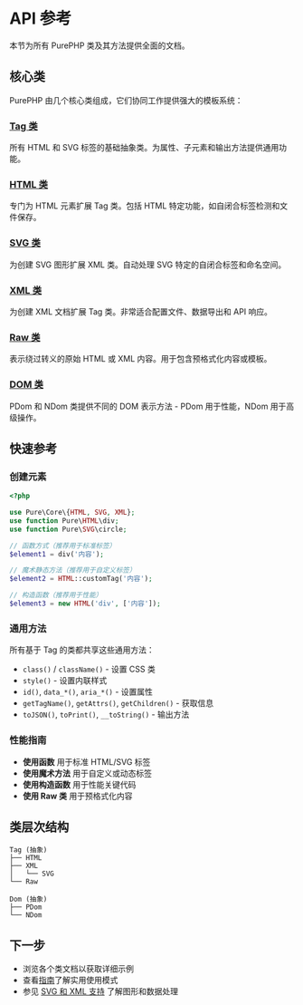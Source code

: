 # API 参考

本节为所有 PurePHP 类及其方法提供全面的文档。

## 核心类

PurePHP 由几个核心类组成，它们协同工作提供强大的模板系统：

### [Tag 类](/zh/api/tag)
所有 HTML 和 SVG 标签的基础抽象类。为属性、子元素和输出方法提供通用功能。

### [HTML 类](/zh/api/html)
专门为 HTML 元素扩展 Tag 类。包括 HTML 特定功能，如自闭合标签检测和文件保存。

### [SVG 类](/zh/api/svg)
为创建 SVG 图形扩展 XML 类。自动处理 SVG 特定的自闭合标签和命名空间。

### [XML 类](/zh/api/xml)
为创建 XML 文档扩展 Tag 类。非常适合配置文件、数据导出和 API 响应。

### [Raw 类](/zh/api/raw)
表示绕过转义的原始 HTML 或 XML 内容。用于包含预格式化内容或模板。

### [DOM 类](/zh/api/dom)
PDom 和 NDom 类提供不同的 DOM 表示方法 - PDom 用于性能，NDom 用于高级操作。

## 快速参考

### 创建元素

```php
<?php

use Pure\Core\{HTML, SVG, XML};
use function Pure\HTML\div;
use function Pure\SVG\circle;

// 函数方式（推荐用于标准标签）
$element1 = div('内容');

// 魔术静态方法（推荐用于自定义标签）
$element2 = HTML::customTag('内容');

// 构造函数（推荐用于性能）
$element3 = new HTML('div', ['内容']);
```

### 通用方法

所有基于 Tag 的类都共享这些通用方法：

- `class()` / `className()` - 设置 CSS 类
- `style()` - 设置内联样式
- `id()`, `data_*()`, `aria_*()` - 设置属性
- `getTagName()`, `getAttrs()`, `getChildren()` - 获取信息
- `toJSON()`, `toPrint()`, `__toString()` - 输出方法

### 性能指南

- **使用函数** 用于标准 HTML/SVG 标签
- **使用魔术方法** 用于自定义或动态标签
- **使用构造函数** 用于性能关键代码
- **使用 Raw 类** 用于预格式化内容

## 类层次结构

```
Tag (抽象)
├── HTML
├── XML
│   └── SVG
└── Raw

Dom (抽象)
├── PDom
└── NDom
```

## 下一步

- 浏览各个类文档以获取详细示例
- 查看[指南](/zh/guide/)了解实用使用模式
- 参见 [SVG 和 XML 支持](/zh/guide/svg-xml) 了解图形和数据处理
